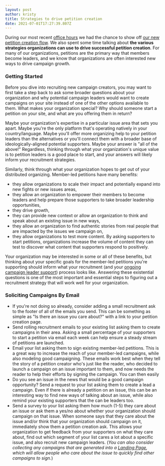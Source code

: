 ```yaml
---
layout: post
author: kristy
title: Strategies to drive petition creation
date: 2021-07-01T17:27:39.807Z
---
```

During our most recent [office hours](https://youtu.be/wgRZwn2widA) we had the chance to show off [our new petition creation flow](https://www.controlshiftlabs.com/2021/06/28/petition-creation-reloaded.html). We also spent some time talking about **the various strategies organizations can use to drive successful petition creation**. For many of our organizations, petitions are the primary way that members become leaders, and we know that organizations are often interested new ways to drive campaign growth.

### Getting Started

Before you dive into recruiting new campaign creators, you may want to first take a step back to ask some broader questions about your organization and why potential campaign leaders would want to create campaigns on your site instead of one of the other options available to them. What makes your organization special? Why should someone start a petition on your site, and what are you offering them in return? 

Maybe your organization's expertise in a particular issue area that sets you apart. Maybe you're the only platform that's operating natively in your country/language. Maybe you'll offer more organizing help to your petition leaders than the alternatives or you'll connect them with a broader base of ideologically-aligned potential supporters. Maybe your answer is "all of the above!" Regardless, thinking through what your organization's unique value is to petition leaders is a good place to start, and your answers will likely inform your recruitment strategies.

Similarly, think through what your organization hopes to get out of your distributed organizing. Member-led petitions have many benefits: 

* they allow organizations to scale their impact and potentially expand into new fights or new issues areas,
* they allow an organization to empower their members to become leaders and help prepare those supporters to take broader leadership opportunities,
* they drive growth, 
* they can provide new context or allow an organization to think and speak about an existing issue in new ways, 
* they allow an organization to find authentic stories from real people that are impacted by the issues we campaign on,
* they allow organizations to test more content. By asking supporters to start petitions, organizations increase the volume of content they can test to discover what content that supporters respond to positively.

Your organization may be interested in some or all of these benefits, but thinking about your specific goals for the member-led petitions you're supporting should inform what your recruitment (and your [ongoing campaign leader support](https://www.controlshiftlabs.com/resources/getting-started-with-distributed-organizing-petitions)) process looks like. Answering these existential questions is one of the most important and essential steps to figuring out a recruitment strategy that will work well for your organization.



### Soliciting Campaigns By Email

* If you're not doing so already, consider adding a small recruitment ask to the footer of all of the emails you send. This can be something as simple as "Is there an issue you care about?" with a link to your petition creation page.
* Send rolling recruitment emails to your existing list asking them to create campaigns in their area. Asking a small percentage of your supporters to start a petition via email each week can help ensure a steady stream of petitions are launched. 
* Email your list asking them to sign existing member-led petitions. This is a great way to increase the reach of your member-led campaigns, while also modeling good campaigning. These emails work best when they tell the story of a petition creator who's just like the reader, who decided to launch a campaign on an issue important to them, and now needs the reader to help their efforts by signing the campaign. You can then easily 
* Do you see an issue in the news that would be a good campaign opportunity? Send a request to your list asking them to create a lead a campaign. Even if there is already a petition on an issue, this can be an interesting way to find new ways of talking about an issue, while also remind your existing supporters that the can be leaders too.
* Send a survey to your list asking them how much (1-5) they care about an issue or ask them a yes/no about whether your organization should campaign on that issue. When someone says that they care about the issue and/or think that your organization should campaign on it, immediately show them a petition creation ask. This allows your organization to get feedback from your supporters on what they care about, find out which segment of your list cares a lot about a specific issue, and also recruit new campaign leaders.  (*You can also consider collecting any campaigns that are generated into a [Landing Page](https://support.controlshiftlabs.com/hc/en-us/sections/206288068-Landing-Pages), which will allow people who care about the issue to quickly find other campaigns to sign.*)